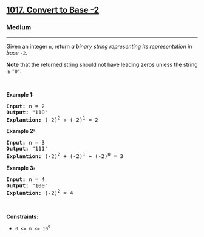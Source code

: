 <h2><a href="https://leetcode.com/problems/convert-to-base-2/">1017. Convert to Base -2</a></h2><h3>Medium</h3><hr><div><p>Given an integer <code>n</code>, return <em>a binary string representing its representation in base</em> <code>-2</code>.</p>

<p><strong>Note</strong> that the returned string should not have leading zeros unless the string is <code>"0"</code>.</p>

<p>&nbsp;</p>
<p><strong>Example 1:</strong></p>

<pre><strong>Input:</strong> n = 2
<strong>Output:</strong> "110"
<strong>Explantion:</strong> (-2)<sup>2</sup> + (-2)<sup>1</sup> = 2
</pre>

<p><strong>Example 2:</strong></p>

<pre><strong>Input:</strong> n = 3
<strong>Output:</strong> "111"
<strong>Explantion:</strong> (-2)<sup>2</sup> + (-2)<sup>1</sup> + (-2)<sup>0</sup> = 3
</pre>

<p><strong>Example 3:</strong></p>

<pre><strong>Input:</strong> n = 4
<strong>Output:</strong> "100"
<strong>Explantion:</strong> (-2)<sup>2</sup> = 4
</pre>

<p>&nbsp;</p>
<p><strong>Constraints:</strong></p>

<ul>
	<li><code>0 &lt;= n &lt;= 10<sup>9</sup></code></li>
</ul>
</div>